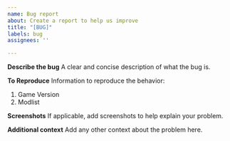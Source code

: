 ```yaml
---
name: Bug report
about: Create a report to help us improve
title: "[BUG]"
labels: bug
assignees: ''

---
```


**Describe the bug**
A clear and concise description of what the bug is.

**To Reproduce**
Information to reproduce the behavior:
1. Game Version
2. Modlist

**Screenshots**
If applicable, add screenshots to help explain your problem.

**Additional context**
Add any other context about the problem here.
